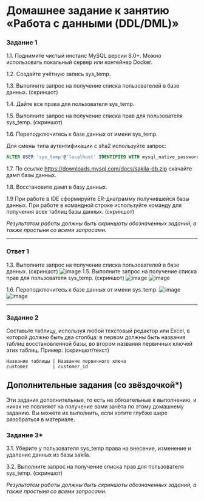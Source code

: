 # Домашнее задание к занятию «Работа с данными (DDL/DML)»

### Задание 1
1.1. Поднимите чистый инстанс MySQL версии 8.0+. Можно использовать локальный сервер или контейнер Docker.

1.2. Создайте учётную запись sys_temp. 

1.3. Выполните запрос на получение списка пользователей в базе данных. (скриншот)

1.4. Дайте все права для пользователя sys_temp. 

1.5. Выполните запрос на получение списка прав для пользователя sys_temp. (скриншот)

1.6. Переподключитесь к базе данных от имени sys_temp.

Для смены типа аутентификации с sha2 используйте запрос: 
```sql
ALTER USER 'sys_temp'@'localhost' IDENTIFIED WITH mysql_native_password BY 'secret';
```
1.7. По ссылке https://downloads.mysql.com/docs/sakila-db.zip скачайте дамп базы данных.

1.8. Восстановите дамп в базу данных.

1.9 При работе в IDE сформируйте ER-диаграмму получившейся базы данных. При работе в командной строке используйте команду для получения всех таблиц базы данных. (скриншот)

*Результатом работы должны быть скриншоты обозначенных заданий, а также простыня со всеми запросами.*

---
### Ответ 1

1.3. Выполните запрос на получение списка пользователей в базе данных. (скриншот)
![image](https://github.com/Dk054/studies/assets/139000762/e0c1e52b-a7bb-4cdd-b0b2-8629f0f591cc)
1.5. Выполните запрос на получение списка прав для пользователя sys_temp. (скриншот)
![image](https://github.com/Dk054/studies/assets/139000762/b67b9218-d773-4c3f-a971-9ae73105ea66)
![image](https://github.com/Dk054/studies/assets/139000762/1d4546ab-2efa-4acf-adef-9d16f9224710)

1.6. Переподключитесь к базе данных от имени sys_temp.
![image](https://github.com/Dk054/studies/assets/139000762/da64cf88-ac0f-44ff-b318-eec4f1a4f077)
![image](https://github.com/Dk054/studies/assets/139000762/e21daff1-7ada-43f7-ac22-629ce6c0293d)




---
### Задание 2
Составьте таблицу, используя любой текстовый редактор или Excel, в которой должно быть два столбца: в первом должны быть названия таблиц восстановленной базы, во втором названия первичных ключей этих таблиц. Пример: (скриншот/текст)
```
Название таблицы | Название первичного ключа
customer         | customer_id
```


## Дополнительные задания (со звёздочкой*)
Эти задания дополнительные, то есть не обязательные к выполнению, и никак не повлияют на получение вами зачёта по этому домашнему заданию. Вы можете их выполнить, если хотите глубже шире разобраться в материале.

### Задание 3*
3.1. Уберите у пользователя sys_temp права на внесение, изменение и удаление данных из базы sakila.

3.2. Выполните запрос на получение списка прав для пользователя sys_temp. (скриншот)

*Результатом работы должны быть скриншоты обозначенных заданий, а также простыня со всеми запросами.*
